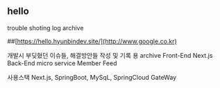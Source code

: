 ## hello
trouble shoting log archive

##[https://hello.hyunbindev.site/](http://www.google.co.kr)

개발시 부딪혔던 이슈들, 해결방안들 작성 및 기록 용 archive
Front-End
Next.js
Back-End
micro service
Member
Feed

사용스택
Next.js, SpringBoot, MySqL, SpringCloud GateWay
